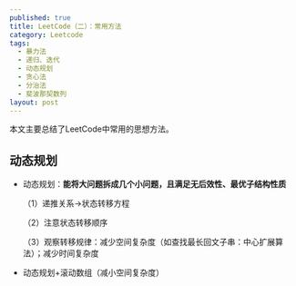 ```yaml
---
published: true
title: LeetCode（二）：常用方法
category: Leetcode
tags: 
  - 暴力法
  - 递归、迭代
  - 动态规划
  - 贪心法
  - 分治法
  - 斐波那契数列 
layout: post
---
```


本文主要总结了LeetCode中常用的思想方法。

## 动态规划

* 动态规划：**能将大问题拆成几个小问题，且满足无后效性、最优子结构性质**  

  （1）递推关系->状态转移方程  

  （2）注意状态转移顺序

  （3）观察转移规律：减少空间复杂度（如查找最长回文子串：中心扩展算法）；减少时间复杂度

* 动态规划+滚动数组（减小空间复杂度）

